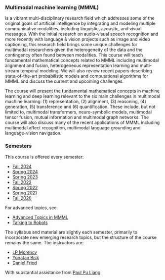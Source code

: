 
### Multimodal machine learning (MMML)
is a vibrant multi-disciplinary research field which addresses some of the original goals of artificial intelligence by integrating and modeling multiple communicative modalities, including linguistic, acoustic, and visual messages. With the initial research on audio-visual speech recognition and more recently with language & vision projects such as image and video captioning, this research field brings some unique challenges for multimodal researchers given the heterogeneity of the data and the contingency often found between modalities. This course will teach fundamental mathematical concepts related to MMML including multimodal alignment and fusion, heterogeneous representation learning and multi-stream temporal modeling. We will also review recent papers describing state-of-the-art probabilistic models and computational algorithms for MMML and discuss the current and upcoming challenges.

The course will present the fundamental mathematical concepts in machine learning and deep learning relevant to the six main challenges in multimodal machine learning: (1) representation, (2) alignment, (3) reasoning, (4) generation, (5) transference and (6) quantification. These include, but not limited to, multimodal transformers, neuro-symbolic models, multimodal tensor fusion, mutual information and multimodal graph networks. The course will also discuss many of the recent applications of MMML including multimodal affect recognition, multimodal language grounding and language-vision navigation.

### Semesters
This course is offered every semester:
- [Fall 2024](https://cmu-mmml.github.io/fall2024/)
- [Spring 2024](https://cmu-mmml.github.io/spring2024/)
- [Spring 2023](https://cmu-mmml.github.io/spring2023/)
- [Fall 2022](https://cmu-mmml.github.io/fall2022/)
- [Spring 2022](https://cmu-mmml.github.io/spring2022/)
- [Spring 2021](https://cmu-mmml.github.io/spring2021/)
- [Fall 2020](https://cmu-mmml.github.io/fall2020/)

For advanced topics, see 
- [Advanced Topics in MMML](https://cmu-multicomp-lab.github.io/adv-mmml-course/spring2022/)
- [Talking to Robots](https://talkingtorobots.com/11-851/)

The syllabus and material are slightly each semester, primarily to incorporate new emerging research topics, but the structure of the course remains the same. The instructors are:

- [LP Morency](http://multicomp.cs.cmu.edu/)
- [Yonatan Bisk](https://yonatanbisk.com/)
- [Daniel Fried](https://dpfried.github.io/)

With substantial assistance from [Paul Pu Liang](https://www.cs.cmu.edu/~pliang/)

